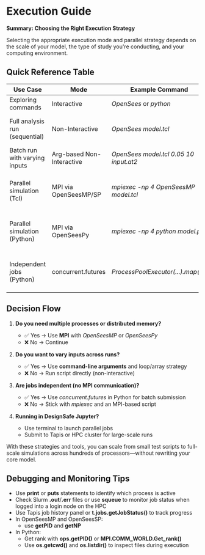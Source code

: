 # Execution Guide
**Summary: Choosing the Right Execution Strategy**

Selecting the appropriate execution mode and parallel strategy depends on the scale of your model, the type of study you're conducting, and your computing environment.

## Quick Reference Table

| Use Case                       | Mode                      | Example Command                        | Notes                                                  |
| ------------------------------ | ------------------------- | -------------------------------------- | ------------------------------------------------------ |
| Exploring commands             | Interactive               | *OpenSees* or *python*                 | Best in terminal or small scripts                      |
| Full analysis run (sequential) | Non-Interactive           | *OpenSees model.tcl*                   | Most common for local or small batch jobs              |
| Batch run with varying inputs  | Arg-based Non-Interactive | *OpenSees model.tcl 0.05 10 input.at2* | Great for sweeps, job arrays                           |
| Parallel simulation (Tcl)      | MPI via OpenSeesMP/SP     | *mpiexec -np 4 OpenSeesMP model.tcl*   | Choose MP or SP based on domain decomposition style    |
| Parallel simulation (Python)   | MPI via OpenSeesPy        | *mpiexec -np 4 python model.py*        | Supports OpenSeesMP-style decomposition internally     |
| Independent jobs (Python)      | concurrent.futures        | *ProcessPoolExecutor(...).map(...)*    | For embarrassingly parallel jobs without communication |

## Decision Flow

1. **Do you need multiple processes or distributed memory?**

   * ✅ Yes → Use **MPI** with *OpenSeesMP* or *OpenSeesPy*
   * ❌ No → Continue

2. **Do you want to vary inputs across runs?**

   * ✅ Yes → Use **command-line arguments** and loop/array strategy
   * ❌ No → Run script directly (non-interactive)

3. **Are jobs independent (no MPI communication)?**

   * ✅ Yes → Use *concurrent.futures* in Python for batch submission
   * ❌ No → Stick with *mpiexec* and an MPI-based script

4. **Running in DesignSafe Jupyter?**

   * Use terminal to launch parallel jobs
   * Submit to Tapis or HPC cluster for large-scale runs

With these strategies and tools, you can scale from small test scripts to full-scale simulations across hundreds of processors—without rewriting your core model.

## Debugging and Monitoring Tips

* Use **print** or **puts** statements to identify which process is active
* Check Slurm **.out**/**.err** files or use **squeue** to monitor job status when logged into a login node on the HPC
* Use Tapis job history panel or **t.jobs.getJobStatus()** to track progress
* In OpenSeesMP and OpenSeesSP:
  * use **getPID** and **getNP**
* In Python:
  * Get rank with **ops.getPID()** or **MPI.COMM_WORLD.Get_rank()**
  * Use **os.getcwd()** and **os.listdir()** to inspect files during execution
